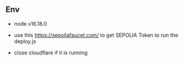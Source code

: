 ## Env

-   node v16.18.0

-   use this https://sepoliafaucet.com/ to get SEPOLIA Token to run the deploy.js
-   close cloudflare if it is running
